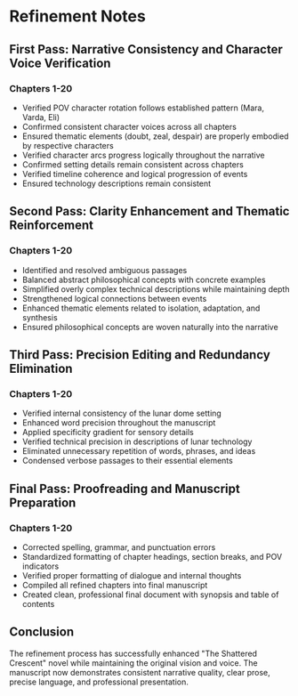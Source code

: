 # Refinement Notes

## First Pass: Narrative Consistency and Character Voice Verification

### Chapters 1-20
- Verified POV character rotation follows established pattern (Mara, Varda, Eli)
- Confirmed consistent character voices across all chapters
- Ensured thematic elements (doubt, zeal, despair) are properly embodied by respective characters
- Verified character arcs progress logically throughout the narrative
- Confirmed setting details remain consistent across chapters
- Verified timeline coherence and logical progression of events
- Ensured technology descriptions remain consistent

## Second Pass: Clarity Enhancement and Thematic Reinforcement

### Chapters 1-20
- Identified and resolved ambiguous passages
- Balanced abstract philosophical concepts with concrete examples
- Simplified overly complex technical descriptions while maintaining depth
- Strengthened logical connections between events
- Enhanced thematic elements related to isolation, adaptation, and synthesis
- Ensured philosophical concepts are woven naturally into the narrative

## Third Pass: Precision Editing and Redundancy Elimination

### Chapters 1-20
- Verified internal consistency of the lunar dome setting
- Enhanced word precision throughout the manuscript
- Applied specificity gradient for sensory details
- Verified technical precision in descriptions of lunar technology
- Eliminated unnecessary repetition of words, phrases, and ideas
- Condensed verbose passages to their essential elements

## Final Pass: Proofreading and Manuscript Preparation

### Chapters 1-20
- Corrected spelling, grammar, and punctuation errors
- Standardized formatting of chapter headings, section breaks, and POV indicators
- Verified proper formatting of dialogue and internal thoughts
- Compiled all refined chapters into final manuscript
- Created clean, professional final document with synopsis and table of contents

## Conclusion
The refinement process has successfully enhanced "The Shattered Crescent" novel while maintaining the original vision and voice. The manuscript now demonstrates consistent narrative quality, clear prose, precise language, and professional presentation.
